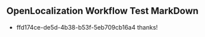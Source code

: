 ## OpenLocalization Workflow Test MarkDown
* ffd174ce-de5d-4b38-b53f-5eb709cb16a4 thanks!

<!--HONumber=Jul16_HO2-->


